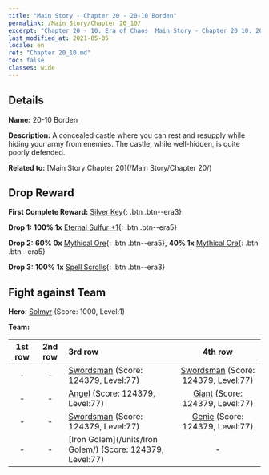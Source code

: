 ```yaml
---
title: "Main Story - Chapter 20 - 20-10 Borden"
permalink: /Main Story/Chapter 20_10/
excerpt: "Chapter 20 - 10. Era of Chaos  Main Story - Chapter 20_10. 20-10 Borden"
last_modified_at: 2021-05-05
locale: en
ref: "Chapter 20_10.md"
toc: false
classes: wide
---
```


## Details

 **Name:** 20-10 Borden

 **Description:** A concealed castle where you can rest and resupply while hiding your army from enemies. The castle, while well-hidden, is quite poorly defended.

 **Related to:** [Main Story Chapter 20](/Main Story/Chapter 20/)

## Drop Reward

 **First Complete Reward:** [Silver Key](/Items/con_693/){: .btn .btn--era3}

 **Drop 1:** **100% 1x** [Eternal Sulfur +1](/Items/mat_71/){: .btn .btn--era5}

 **Drop 2:** **60% 0x** [Mythical Ore](/Items/mat_61/){: .btn .btn--era5}, **40% 1x** [Mythical Ore](/Items/mat_61/){: .btn .btn--era5}

 **Drop 3:** **100% 1x** [Spell Scrolls](/Items/con_694/){: .btn .btn--era3}


## Fight against Team
 **Hero:** [Solmyr](/heroes/Solmyr/) (Score: 1000, Level:1)

 **Team:**


  | 1st row | 2nd row | 3rd row | 4th row |
  |:----:|:----:|:----|:----:|
  | - | - | [Swordsman](/units/Swordsman/) (Score: 124379, Level:77)  | [Swordsman](/units/Swordsman/) (Score: 124379, Level:77)  |
  | - | - | [Angel](/units/Angel/) (Score: 124379, Level:77)  | [Giant](/units/Giant/) (Score: 124379, Level:77)  |
  | - | - | [Swordsman](/units/Swordsman/) (Score: 124379, Level:77)  | [Genie](/units/Genie/) (Score: 124379, Level:77)  |
  | - | - | [Iron Golem](/units/Iron Golem/) (Score: 124379, Level:77)  | - |



